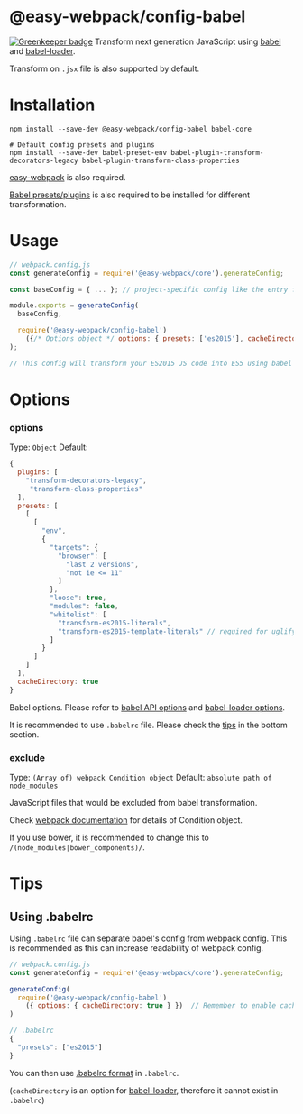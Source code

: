 # @easy-webpack/config-babel

[![Greenkeeper badge](https://badges.greenkeeper.io/easy-webpack/config-babel.svg)](https://greenkeeper.io/)
Transform next generation JavaScript using [babel] and [babel-loader].

Transform on `.jsx` file is also supported by default.

# Installation
```
npm install --save-dev @easy-webpack/config-babel babel-core

# Default config presets and plugins
npm install --save-dev babel-preset-env babel-plugin-transform-decorators-legacy babel-plugin-transform-class-properties
```
[easy-webpack](https://github.com/easy-webpack/core) is also required.

[Babel presets/plugins](http://babeljs.io/docs/plugins/) is also required to be installed for different transformation.

# Usage
```js
// webpack.config.js
const generateConfig = require('@easy-webpack/core').generateConfig;

const baseConfig = { ... }; // project-specific config like the entry file

module.exports = generateConfig(
  baseConfig,

  require('@easy-webpack/config-babel')
    ({/* Options object */ options: { presets: ['es2015'], cacheDirectory: true } })
);

// This config will transform your ES2015 JS code into ES5 using babel es2015 presets
```

# Options
### options
Type: `Object` Default: 
```js
{
  plugins: [
    "transform-decorators-legacy",
     "transform-class-properties"
  ],
  presets: [
    [
      [
        "env",
        {
          "targets": {
            "browser": [
              "last 2 versions",
              "not ie <= 11"
            ]
          },
          "loose": true,
          "modules": false,
          "whitelist": [
            "transform-es2015-literals",
            "transform-es2015-template-literals" // required for uglify
          ]
        }
      ]
    ]
  ],
  cacheDirectory: true
}
```
Babel options. Please refer to [babel API options](https://babeljs.io/docs/usage/api/#options) and [babel-loader options](https://github.com/babel/babel-loader#options).

It is recommended to use `.babelrc` file. Please check the [tips](#using-babelrc) in the bottom section. 

### exclude
Type: `(Array of) webpack Condition object` Default: `absolute path of node_modules`

JavaScript files that would be excluded from babel transformation.

Check [webpack documentation](https://webpack.js.org/configuration/module/#condition) for details of Condition object.

If you use bower, it is recommended to change this to `/(node_modules|bower_components)/`. 

# Tips
## Using .babelrc
Using `.babelrc` file can separate babel's config from webpack config. This is recommended as this can increase readability of webpack config.

```js
// webpack.config.js
const generateConfig = require('@easy-webpack/core').generateConfig;

generateConfig(
  require('@easy-webpack/config-babel')
    ({ options: { cacheDirectory: true } })  // Remember to enable cacheDirectory for better build performance
)

// .babelrc
{
  "presets": ["es2015"]
}
```

You can then use [.babelrc format](https://babeljs.io/docs/usage/babelrc/) in `.babelrc`.

(`cacheDirectory` is an option for [babel-loader], therefore it cannot exist in `.babelrc`)
 
[babel]: http://babeljs.io/
[babel-loader]: https://github.com/babel/babel-loader
